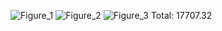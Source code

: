 ![Figure_1](https://user-images.githubusercontent.com/24497097/173268727-e1b3bd74-7411-4463-b683-1e2e814cd906.png)
![Figure_2](https://user-images.githubusercontent.com/24497097/173268728-6301efa2-411a-4a49-8566-2e55b7cb6abc.png)
![Figure_3](https://user-images.githubusercontent.com/24497097/173268730-e82667e5-2e77-4247-8102-4e31948c8190.png)
Total: 17707.32
